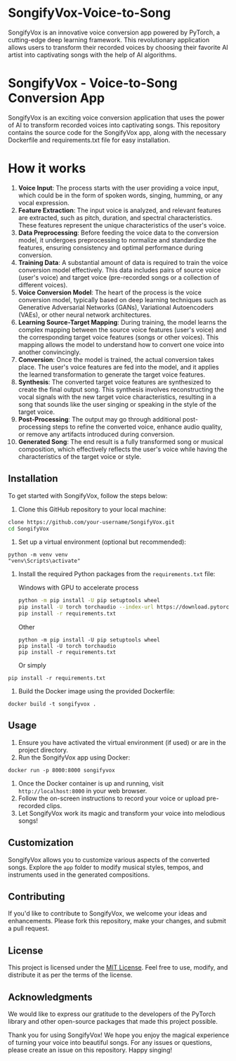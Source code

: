 # SongifyVox-Voice-to-Song
SongifyVox is an innovative voice conversion app powered by PyTorch, a cutting-edge deep learning framework. This revolutionary application allows users to transform their recorded voices by choosing their favorite AI artist into captivating songs with the help of AI algorithms.
# SongifyVox - Voice-to-Song Conversion App

SongifyVox is an exciting voice conversion application that uses the power of AI to transform recorded voices into captivating songs. This repository contains the source code for the SongifyVox app, along with the necessary Dockerfile and requirements.txt file for easy installation.

# How it works

1. **Voice Input**: The process starts with the user providing a voice input, which could be in the form of spoken words, singing, humming, or any vocal expression.
2. **Feature Extraction**: The input voice is analyzed, and relevant features are extracted, such as pitch, duration, and spectral characteristics. These features represent the unique characteristics of the user's voice.
3. **Data Preprocessing**: Before feeding the voice data to the conversion model, it undergoes preprocessing to normalize and standardize the features, ensuring consistency and optimal performance during conversion.
4. **Training Data**: A substantial amount of data is required to train the voice conversion model effectively. This data includes pairs of source voice (user's voice) and target voice (pre-recorded songs or a collection of different voices).
5. **Voice Conversion Model**: The heart of the process is the voice conversion model, typically based on deep learning techniques such as Generative Adversarial Networks (GANs), Variational Autoencoders (VAEs), or other neural network architectures.
6. **Learning Source-Target Mapping**: During training, the model learns the complex mapping between the source voice features (user's voice) and the corresponding target voice features (songs or other voices). This mapping allows the model to understand how to convert one voice into another convincingly.
7. **Conversion**: Once the model is trained, the actual conversion takes place. The user's voice features are fed into the model, and it applies the learned transformation to generate the target voice features.
8. **Synthesis**: The converted target voice features are synthesized to create the final output song. This synthesis involves reconstructing the vocal signals with the new target voice characteristics, resulting in a song that sounds like the user singing or speaking in the style of the target voice.
9. **Post-Processing**: The output may go through additional post-processing steps to refine the converted voice, enhance audio quality, or remove any artifacts introduced during conversion.
10. **Generated Song**: The end result is a fully transformed song or musical composition, which effectively reflects the user's voice while having the characteristics of the target voice or style.



## Installation

To get started with SongifyVox, follow the steps below:

1. Clone this GitHub repository to your local machine:

```bash
clone https://github.com/your-username/SongifyVox.git
cd SongifyVox
```

1. Set up a virtual environment (optional but recommended):

```
python -m venv venv
"venv\Scripts\activate"
```

1. Install the required Python packages from the `requirements.txt` file:

   Windows with GPU to accelerate process

   ```bash
   python -m pip install -U pip setuptools wheel
   pip install -U torch torchaudio --index-url https://download.pytorch.org/whl/cu118
   pip install -r requirements.txt
   ```

   Other

   ```
   python -m pip install -U pip setuptools wheel
   pip install -U torch torchaudio 
   pip install -r requirements.txt
   ```

   Or simply

```
pip install -r requirements.txt
```

1. Build the Docker image using the provided Dockerfile:

```
docker build -t songifyvox .
```

## Usage

1. Ensure you have activated the virtual environment (if used) or are in the project directory.
2. Run the SongifyVox app using Docker:

```
docker run -p 8000:8000 songifyvox
```

1. Once the Docker container is up and running, visit `http://localhost:8000` in your web browser.
2. Follow the on-screen instructions to record your voice or upload pre-recorded clips.
3. Let SongifyVox work its magic and transform your voice into melodious songs!

## Customization

SongifyVox allows you to customize various aspects of the converted songs. Explore the `app` folder to modify musical styles, tempos, and instruments used in the generated compositions.

## Contributing

If you'd like to contribute to SongifyVox, we welcome your ideas and enhancements. Please fork this repository, make your changes, and submit a pull request.

## License

This project is licensed under the [MIT License](https://chat.openai.com/LICENSE). Feel free to use, modify, and distribute it as per the terms of the license.

## Acknowledgments

We would like to express our gratitude to the developers of the PyTorch library and other open-source packages that made this project possible.

Thank you for using SongifyVox! We hope you enjoy the magical experience of turning your voice into beautiful songs. For any issues or questions, please create an issue on this repository. Happy singing!
